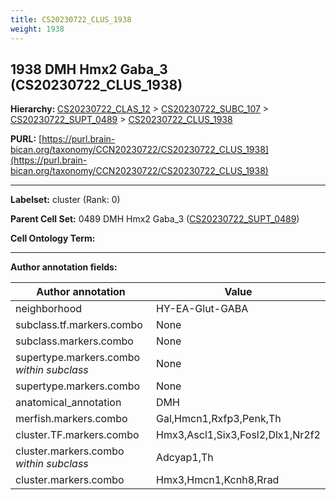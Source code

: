 ```yaml
---
title: CS20230722_CLUS_1938
weight: 1938
---
```

## 1938 DMH Hmx2 Gaba_3 (CS20230722_CLUS_1938)
<b>Hierarchy: </b>
[CS20230722_CLAS_12](../CS20230722_CLAS_12) >
[CS20230722_SUBC_107](../CS20230722_SUBC_107) >
[CS20230722_SUPT_0489](../CS20230722_SUPT_0489) >
[CS20230722_CLUS_1938](../CS20230722_CLUS_1938)

**PURL:** [https://purl.brain-bican.org/taxonomy/CCN20230722/CS20230722_CLUS_1938](https://purl.brain-bican.org/taxonomy/CCN20230722/CS20230722_CLUS_1938)

---


**Labelset:** cluster (Rank: 0)

**Parent Cell Set:** 0489 DMH Hmx2 Gaba_3 ([CS20230722_SUPT_0489](../CS20230722_SUPT_0489))



**Cell Ontology Term:** 

[MARKER GENES.]: #


---

[TRANSFERRED ANNOTATIONS.]: #


[AUTHOR ANNOTATION FIELDS.]: #


**Author annotation fields:**

| Author annotation | Value |
|-------------------|-------|
|neighborhood|HY-EA-Glut-GABA|
|subclass.tf.markers.combo|None|
|subclass.markers.combo|None|
|supertype.markers.combo _within subclass_|None|
|supertype.markers.combo|None|
|anatomical_annotation|DMH|
|merfish.markers.combo|Gal,Hmcn1,Rxfp3,Penk,Th|
|cluster.TF.markers.combo|Hmx3,Ascl1,Six3,Fosl2,Dlx1,Nr2f2|
|cluster.markers.combo _within subclass_|Adcyap1,Th|
|cluster.markers.combo|Hmx3,Hmcn1,Kcnh8,Rrad|
